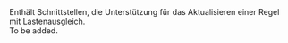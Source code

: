 <Namespace Name="Microsoft.Azure.Management.Network.Fluent.LoadBalancingRule.Update">
  <Docs>
    <summary>Enthält Schnittstellen, die Unterstützung für das Aktualisieren einer Regel mit Lastenausgleich.</summary> 
    <remarks>To be added.</remarks>
  </Docs>
</Namespace>
